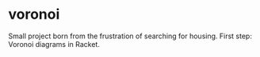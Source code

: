voronoi
=======

Small project born from the frustration of searching for housing. First step: Voronoi diagrams in Racket.
